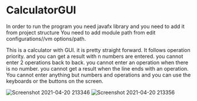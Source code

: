 # CalculatorGUI
In order to run the program you need javafx library and you need to add it from project structure
You need to add module path from edit configurations//vm options/path.

This is a calculator with GUI. it is pretty straight forward.
It follows operation priority.
and you can get a result with n numbers are entered.
you cannot enter 2 operations back to back.
you cannot enter an operation when there is no number.
you cannot get a result when the line ends with an operation.
You cannot enter anything but numbers and operations and you can use the keyboards or the buttons on the screen.



![Screenshot 2021-04-20 213346](https://user-images.githubusercontent.com/73660116/115446844-745f7c00-a220-11eb-94ac-26f4fb6fe045.jpg)
![Screenshot 2021-04-20 213356](https://user-images.githubusercontent.com/73660116/115446849-7590a900-a220-11eb-87a1-6b82ae66d4bd.jpg)


